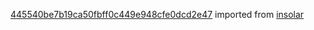 [445540be7b19ca50fbff0c449e948cfe0dcd2e47](https://github.com/insolar/insolar/commit/445540be7b19ca50fbff0c449e948cfe0dcd2e47) imported from [insolar](https://github.com/insolar/insolar)
